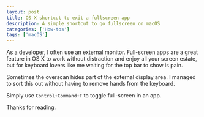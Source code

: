 ```yaml
---
layout: post
title: OS X shortcut to exit a fullscreen app
description: A simple shortcut to go fullscreen on macOS
categories: ['How-tos']
tags: ['macOS']
---
```


As a developer, I often use an external monitor. Full-screen apps are a great feature in OS X to work without distraction and enjoy all your screen estate, but for keyboard lovers like me waiting for the top bar to show is pain. 

Sometimes the overscan hides part of the external display area. I managed to sort this out without having to remove hands from the keyboard.

Simply use `Control+Command+F` to toggle full-screen in an app.

Thanks for reading.